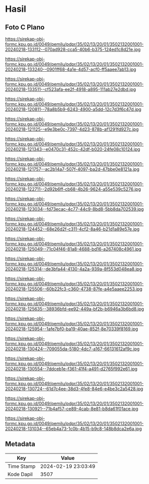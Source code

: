 # Hasil

## Foto C Plano

https://sirekap-obj-formc.kpu.go.id/0049/pemilu/pdpr/35/02/13/20/01/3502132001001-20240218-133112--070ad928-cca5-40b6-b375-124ed1c8d21e.jpg

https://sirekap-obj-formc.kpu.go.id/0049/pemilu/pdpr/35/02/13/20/01/3502132001001-20240218-133240--0901ff68-4a1e-4d57-acf0-ff5aaee7ab13.jpg

https://sirekap-obj-formc.kpu.go.id/0049/pemilu/pdpr/35/02/13/20/01/3502132001001-20240218-133511--cf523afa-ee2f-4918-a895-111ab27e2dbd.jpg

https://sirekap-obj-formc.kpu.go.id/0049/pemilu/pdpr/35/02/13/20/01/3502132001001-20240218-120811--78a8b5b9-6243-4900-a5dd-12c7d3f6c47d.jpg

https://sirekap-obj-formc.kpu.go.id/0049/pemilu/pdpr/35/02/13/20/01/3502132001001-20240218-121125--e9e3be0c-7397-4d23-878b-af1291fd927c.jpg

https://sirekap-obj-formc.kpu.go.id/0049/pemilu/pdpr/35/02/13/20/01/3502132001001-20240218-121343--e0470c31-452c-42df-b020-24fe08c10124.jpg

https://sirekap-obj-formc.kpu.go.id/0049/pemilu/pdpr/35/02/13/20/01/3502132001001-20240218-121757--ac2b14a7-507f-4097-ba2d-47bbe0e8121a.jpg

https://sirekap-obj-formc.kpu.go.id/0049/pemilu/pdpr/35/02/13/20/01/3502132001001-20240218-122711--2d92b6ff-cb68-4b26-9624-a55e539c5276.jpg

https://sirekap-obj-formc.kpu.go.id/0049/pemilu/pdpr/35/02/13/20/01/3502132001001-20240218-123034--fd73ecac-4c77-44c9-8bd8-5bb8da702539.jpg

https://sirekap-obj-formc.kpu.go.id/0049/pemilu/pdpr/35/02/13/20/01/3502132001001-20240218-124452--68e26d2f-c311-4cf2-8a46-b21d1a89e57e.jpg

https://sirekap-obj-formc.kpu.go.id/0049/pemilu/pdpr/35/02/13/20/01/3502132001001-20240218-125049--71c04f46-81a8-4688-bd16-a267408c4961.jpg

https://sirekap-obj-formc.kpu.go.id/0049/pemilu/pdpr/35/02/13/20/01/3502132001001-20240218-125314--de3bfa44-4130-4a2a-939a-8f553d048ea8.jpg

https://sirekap-obj-formc.kpu.go.id/0049/pemilu/pdpr/35/02/13/20/01/3502132001001-20240218-125506--60b22fc3-c360-4738-87fe-a4e5aaee2253.jpg

https://sirekap-obj-formc.kpu.go.id/0049/pemilu/pdpr/35/02/13/20/01/3502132001001-20240218-125635--38936bfd-ee92-449a-bf2b-b6946a3b6bd8.jpg

https://sirekap-obj-formc.kpu.go.id/0049/pemilu/pdpr/35/02/13/20/01/3502132001001-20240218-125954--1afe7bf0-ba19-40ae-852f-8e70339f8169.jpg

https://sirekap-obj-formc.kpu.go.id/0049/pemilu/pdpr/35/02/13/20/01/3502132001001-20240218-130424--709055da-5180-4dc7-a167-66131612af9c.jpg

https://sirekap-obj-formc.kpu.go.id/0049/pemilu/pdpr/35/02/13/20/01/3502132001001-20240218-130554--7ddceb1e-f361-41f4-a491-d2765f992e61.jpg

https://sirekap-obj-formc.kpu.go.id/0049/pemilu/pdpr/35/02/13/20/01/3502132001001-20240218-130724--61d7c4ee-38d3-4fe8-84e6-e4be3c2a5428.jpg

https://sirekap-obj-formc.kpu.go.id/0049/pemilu/pdpr/35/02/13/20/01/3502132001001-20240218-130921--71b4af57-ce89-4cab-8e81-b8da61f01ace.jpg

https://sirekap-obj-formc.kpu.go.id/0049/pemilu/pdpr/35/02/13/20/01/3502132001001-20240218-131034--65eb4a73-1c0b-4b15-b9c8-148b8dca2e6a.jpg


## Metadata

| Key        | Value               |
| ---------- | ------------------- |
| Time Stamp | 2024-02-19 23:03:49 |
| Kode Dapil | 3507                |



